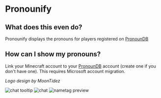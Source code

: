 # Pronounify

## What does this even do?
Pronounify displays the pronouns for players registered on [PronounDB](https://pronoundb.org/)

## How can I show my pronouns?
Link your Minecraft account to your [PronounDB](https://pronoundb.org/) account (create one if you don't have one). This requires Microsoft account migration.

*Logo design by MoonTidez*

![chat tooltip](https://i.imgur.com/OIbMn5L.png)
![chat](https://i.imgur.com/tUtn5A3.png)
![nametag preview](https://i.imgur.com/h7ImLgZ.png)
